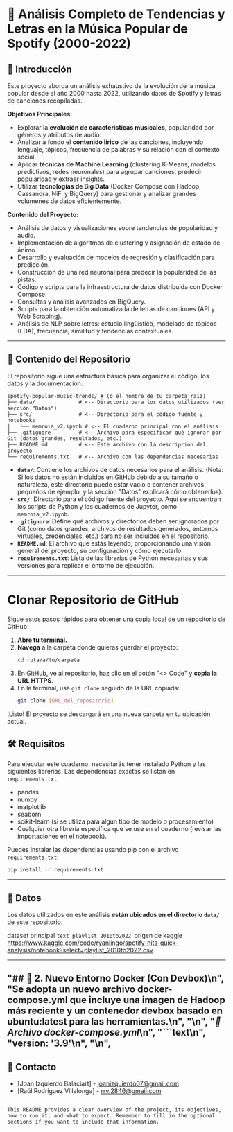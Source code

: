 # 🎵 Análisis Completo de Tendencias y Letras en la Música Popular de Spotify (2000-2022)

## 📌 Introducción

Este proyecto aborda un análisis exhaustivo de la evolución de la música popular desde el año 2000 hasta 2022, utilizando datos de Spotify y letras de canciones recopiladas.

**Objetivos Principales:**

* Explorar la **evolución de características musicales**, popularidad por géneros y atributos de audio.
* Analizar a fondo el **contenido lírico** de las canciones, incluyendo lenguaje, tópicos, frecuencia de palabras y su relación con el contexto social.
* Aplicar **técnicas de Machine Learning** (clustering K-Means, modelos predictivos, redes neuronales) para agrupar canciones, predecir popularidad y extraer insights.
* Utilizar **tecnologías de Big Data** (Docker Compose con Hadoop, Cassandra, NiFi y BigQuery) para gestionar y analizar grandes volúmenes de datos eficientemente.

**Contenido del Proyecto:**

* Análisis de datos y visualizaciones sobre tendencias de popularidad y audio.
* Implementación de algoritmos de clustering y asignación de estado de ánimo.
* Desarrollo y evaluación de modelos de regresión y clasificación para predicción.
* Construcción de una red neuronal para predecir la popularidad de las pistas.
* Código y scripts para la infraestructura de datos distribuida con Docker Compose.
* Consultas y análisis avanzados en BigQuery.
* Scripts para la obtención automatizada de letras de canciones (API y Web Scraping).
* Análisis de NLP sobre letras: estudio lingüístico, modelado de tópicos (LDA), frecuencia, similitud y tendencias contextuales.

---
## 🚀 Contenido del Repositorio

El repositorio sigue una estructura básica para organizar el código, los datos y la documentación:

```text
spotify-popular-music-trends/ # (o el nombre de tu carpeta raíz)
├── data/              # <-- Directorio para los datos utilizados (ver sección "Datos")
├── src/               # <-- Directorio para el código fuente y notebooks
│   └── memroia_v2.ipynb # <-- El cuaderno principal con el análisis
├── .gitignore         # <-- Archivo para especificar qué ignorar por Git (datos grandes, resultados, etc.)
├── README.md          # <-- Este archivo con la descripción del proyecto
└── requirements.txt   # <-- Archivo con las dependencias necesarias
```


* **`data/`**: Contiene los archivos de datos necesarios para el análisis. (Nota: Si los datos no están incluidos en GitHub debido a su tamaño o naturaleza, este directorio puede estar vacío o contener archivos pequeños de ejemplo, y la sección "Datos" explicará cómo obtenerlos).
* **`src/`**: Directorio para el código fuente del proyecto. Aquí se encuentran los scripts de Python y los cuadernos de Jupyter, como `memroia_v2.ipynb`.
* **`.gitignore`**: Define qué archivos y directorios deben ser ignorados por Git (como datos grandes, archivos de resultados generados, entornos virtuales, credenciales, etc.) para no ser incluidos en el repositorio.
* **`README.md`**: El archivo que estás leyendo, proporcionando una visión general del proyecto, su configuración y cómo ejecutarlo.
* **`requirements.txt`**: Lista de las librerías de Python necesarias y sus versiones para replicar el entorno de ejecución.

---

# Clonar Repositorio de GitHub

Sigue estos pasos rápidos para obtener una copia local de un repositorio de GitHub:

1.  **Abre tu terminal.**
2.  **Navega** a la carpeta donde quieras guardar el proyecto:
    ```bash
    cd ruta/a/tu/carpeta
    ```
3.  En GitHub, ve al repositorio, haz clic en el botón "<> Code" y **copia la URL HTTPS**.
4.  En la terminal, usa `git clone` seguido de la URL copiada:
    ```bash
    git clone [URL_del_repositorio]
    ```

¡Listo! El proyecto se descargará en una nueva carpeta en tu ubicación actual.

## 🛠️ Requisitos

Para ejecutar este cuaderno, necesitarás tener instalado Python y las siguientes librerías. Las dependencias exactas se listan en `requirements.txt`.

- pandas
- numpy
- matplotlib
- seaborn
- scikit-learn (si se utiliza para algún tipo de modelo o procesamiento)
- Cualquier otra librería específica que se use en el cuaderno (revisar las importaciones en el notebook).

Puedes instalar las dependencias usando pip con el archivo `requirements.txt`:

```bash
pip install -r requirements.txt
```
-----

## 📂 Datos

Los datos utilizados en este análisis **están ubicados en el directorio `data/`** de este repositorio.

dataset principal ```text playlist_2010to2022 ```origen de kaggle https://www.kaggle.com/code/ryanlingo/spotify-hits-quick-analysis/notebook?select=playlist_2010to2022.csv 

-----
"## 🧩 2. Nuevo Entorno Docker (Con Devbox)\n",
        "Se adopta un nuevo archivo docker-compose.yml que incluye una imagen de Hadoop más reciente y un contenedor devbox basado en ubuntu:latest para las herramientas.\n",
        "\n",
        "*📝 Archivo docker-compose.yml*\n",
        "```text\n",
        "version: '3.9'\n",
        "\n",
------
## 📧 Contacto

* [Joan Izquierdo Balaciart] - <joanizquierdo07@gmail.com>
* [Raúl Rodríguez Villalonga] - <rrv.2846@gmail.com>

```

This README provides a clear overview of the project, its objectives, how to run it, and what to expect. Remember to fill in the optional sections if you want to include that information.
```
